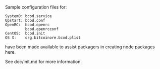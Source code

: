 Sample configuration files for:
```
SystemD: bcod.service
Upstart: bcod.conf
OpenRC:  bcod.openrc
         bcod.openrcconf
CentOS:  bcod.init
OS X:    org.bitcoinore.bcod.plist
```
have been made available to assist packagers in creating node packages here.

See doc/init.md for more information.
